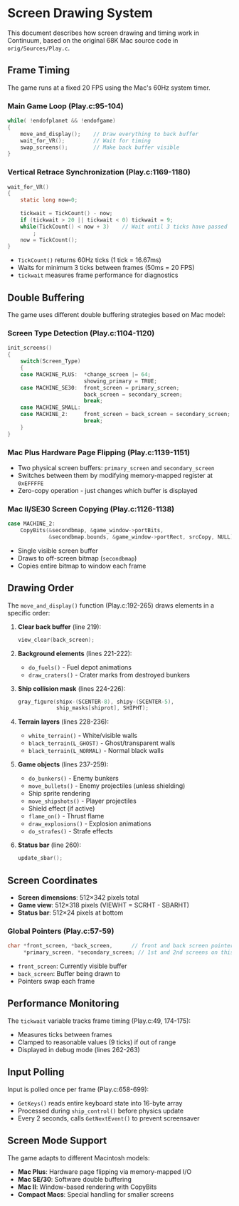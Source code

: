 # Screen Drawing System

This document describes how screen drawing and timing work in Continuum, based on the original 68K Mac source code in `orig/Sources/Play.c`.

## Frame Timing

The game runs at a fixed 20 FPS using the Mac's 60Hz system timer.

### Main Game Loop (Play.c:95-104)

```c
while( !endofplanet && !endofgame)
{
    move_and_display();    // Draw everything to back buffer
    wait_for_VR();         // Wait for timing
    swap_screens();        // Make back buffer visible
}
```

### Vertical Retrace Synchronization (Play.c:1169-1180)

```c
wait_for_VR()
{
    static long now=0;
    
    tickwait = TickCount() - now;
    if (tickwait > 20 || tickwait < 0) tickwait = 9;
    while(TickCount() < now + 3)    // Wait until 3 ticks have passed
        ;
    now = TickCount();
}
```

- `TickCount()` returns 60Hz ticks (1 tick = 16.67ms)
- Waits for minimum 3 ticks between frames (50ms = 20 FPS)
- `tickwait` measures frame performance for diagnostics

## Double Buffering

The game uses different double buffering strategies based on Mac model:

### Screen Type Detection (Play.c:1104-1120)

```c
init_screens()
{
    switch(Screen_Type)
    {
    case MACHINE_PLUS:  *change_screen |= 64;
                        showing_primary = TRUE;
    case MACHINE_SE30:  front_screen = primary_screen;
                        back_screen = secondary_screen;
                        break;
    case MACHINE_SMALL:
    case MACHINE_2:     front_screen = back_screen = secondary_screen;
                        break;
    }
}
```

### Mac Plus Hardware Page Flipping (Play.c:1139-1151)

- Two physical screen buffers: `primary_screen` and `secondary_screen`
- Switches between them by modifying memory-mapped register at `0xEFFFFE`
- Zero-copy operation - just changes which buffer is displayed

### Mac II/SE30 Screen Copying (Play.c:1126-1138)

```c
case MACHINE_2:
    CopyBits(&secondbmap, &game_window->portBits,
             &secondbmap.bounds, &game_window->portRect, srcCopy, NULL);
```

- Single visible screen buffer
- Draws to off-screen bitmap (`secondbmap`)
- Copies entire bitmap to window each frame

## Drawing Order

The `move_and_display()` function (Play.c:192-265) draws elements in a specific order:

1. **Clear back buffer** (line 219):
   ```c
   view_clear(back_screen);
   ```

2. **Background elements** (lines 221-222):
   - `do_fuels()` - Fuel depot animations
   - `draw_craters()` - Crater marks from destroyed bunkers

3. **Ship collision mask** (lines 224-226):
   ```c
   gray_figure(shipx-(SCENTER-8), shipy-(SCENTER-5),
               ship_masks[shiprot], SHIPHT);
   ```

4. **Terrain layers** (lines 228-236):
   - `white_terrain()` - White/visible walls
   - `black_terrain(L_GHOST)` - Ghost/transparent walls
   - `black_terrain(L_NORMAL)` - Normal black walls

5. **Game objects** (lines 237-259):
   - `do_bunkers()` - Enemy bunkers
   - `move_bullets()` - Enemy projectiles (unless shielding)
   - Ship sprite rendering
   - `move_shipshots()` - Player projectiles
   - Shield effect (if active)
   - `flame_on()` - Thrust flame
   - `draw_explosions()` - Explosion animations
   - `do_strafes()` - Strafe effects

6. **Status bar** (line 260):
   ```c
   update_sbar();
   ```

## Screen Coordinates

- **Screen dimensions**: 512×342 pixels total
- **Game view**: 512×318 pixels (VIEWHT = SCRHT - SBARHT)
- **Status bar**: 512×24 pixels at bottom

### Global Pointers (Play.c:57-59)

```c
char *front_screen, *back_screen,      // front and back screen pointers
     *primary_screen, *secondary_screen; // 1st and 2nd screens on this machine
```

- `front_screen`: Currently visible buffer
- `back_screen`: Buffer being drawn to
- Pointers swap each frame

## Performance Monitoring

The `tickwait` variable tracks frame timing (Play.c:49, 174-175):
- Measures ticks between frames
- Clamped to reasonable values (9 ticks) if out of range
- Displayed in debug mode (lines 262-263)

## Input Polling

Input is polled once per frame (Play.c:658-699):
- `GetKeys()` reads entire keyboard state into 16-byte array
- Processed during `ship_control()` before physics update
- Every 2 seconds, calls `GetNextEvent()` to prevent screensaver

## Screen Mode Support

The game adapts to different Macintosh models:
- **Mac Plus**: Hardware page flipping via memory-mapped I/O
- **Mac SE/30**: Software double buffering
- **Mac II**: Window-based rendering with CopyBits
- **Compact Macs**: Special handling for smaller screens